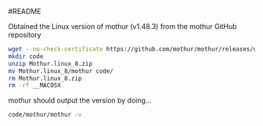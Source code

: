 #README

Obtained the Linux version of mothur (v1.48.3) from the mothur GitHub repository

```bash
wget --no-check-certificate https://github.com/mothur/mothur/releases/download/v1.48.3/Mothur.linux_8.zip
mkdir code
unzip Mothur.linux_8.zip
mv Mothur.linux_8/mothur code/
rm Mothur.linux_8.zip
rm -rf __MACOSX
```

mothur should output the version by doing...

```bash
code/mothur/mothur -v
```




